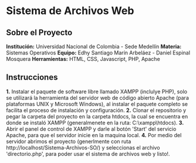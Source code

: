 # Sistema de Archivos Web

## Sobre el Proyecto
**Institución:** Universidad Nacional de Colombia - Sede Medellín
**Materia:** Sistemas Operativos
**Equipo:** Edhy Santiago Marín Arbeláez - Daniel Espinal Mosquera
**Herramientas:** HTML, CSS, Javascript, PHP, Apache

## Instrucciones
**1.** Instalar el paquete de software libre llamado XAMPP (inclulye PHP), solo se utilizará la herramienta del servidor web de código abierto Apache (para plataformas UNIX y Microsoft Windows), al instalar el paquete completo se facilita el proceso de instalación y configuración.
**2.**  Clonar el repositorio y pegar la carpeta del proyecto en la carpeta htdocs, la cual se encuentra en donde se instaló XAMPP (generalmenete en la ruta: C:\xampp\htdocs).
**3.** Abrir el panel de control de XAMPP y darle al botón 'Start' del servicio Apache, para que el servidor inicie en la maquina local.
**4.** Por medio del servidor abrimos el proyecto (generlmente con ruta http://localhost/Sistema-Archivos-SO/) y seleccionas el archivo 'directorio.php', para poder usar el sistema de archivos web y listo!. 

